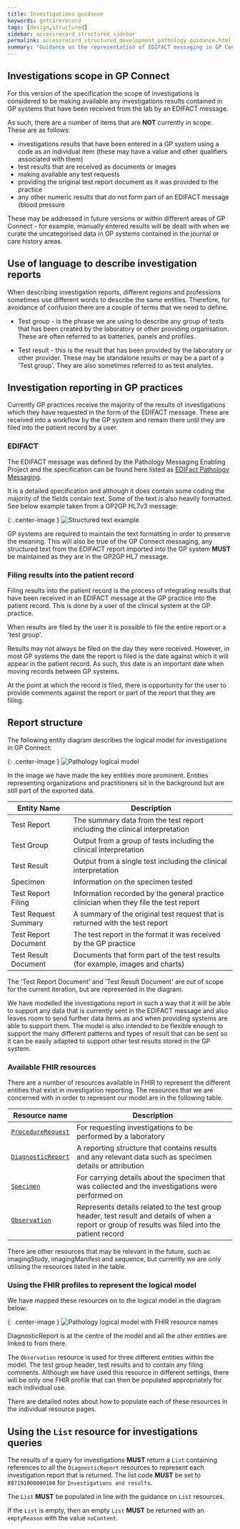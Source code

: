 ```yaml
---
title: Investigations guidance
keywords: getcarerecord
tags: [design,structured]
sidebar: accessrecord_structured_sidebar
permalink: accessrecord_structured_development_pathology_guidance.html
summary: "Guidance on the representation of EDIFACT messaging in GP Connect"
---
```


## Investigations scope in GP Connect

For this version of the specification the scope of investigations is considered to be making available any investigations results contained in GP systems that have been received from the lab by an EDIFACT message.

As such, there are a number of items that are **NOT** currently in scope. These are as follows:

* investigations results that have been entered in a GP system using a code as an individual item (these may have a value and other qualifiers associated with them)
* test results that are received as documents or images
* making available any test requests
* providing the original test report document as it was provided to the practice
* any other numeric results that do not form part of an EDIFACT message (blood pressure

These may be addressed in future versions or within different areas of GP Connect - for example, manually entered results will be dealt with when we curate the uncategorised data in GP systems contained in the journal or care history areas.

## Use of language to describe investigation reports

When describing investigation reports, different regions and professions sometimes use different words to describe the same entities. Therefore, for avoidance of confusion there are a couple of terms that we need to define.

* Test group - is the phrase we are using to describe any group of tests that has been created by the laboratory or other providing organisation. These are often referred to as batteries, panels and profiles.

* Test result - this is the result that has been provided by the laboratory or other provider. These may be standalone results or may be a part of a 'Test group'. They are also sometimes referred to as test analytes.

## Investigation reporting in GP practices

Currently GP practices receive the majority of the results of investigations which they have requested in the form of the EDIFACT message. These are received into a workflow by the GP system and remain there until they are filed into the patient record by a user.

### EDIFACT

The EDIFACT message was defined by the Pathology Messaging Enabling Project and the specification can be found here listed as [EDIFact Pathology Messaging](https://digital.nhs.uk/data-and-information/information-standards/information-standards-and-data-collections-including-extractions/publications-and-notifications/standards-and-collections).

It is a detailed specification and although it does contain some coding the majority of the fields contain text. Some of the text is also heavily formatted. See below example taken from a GP2GP HL7v3 message:

{: .center-image }
![Structured text example](images/access_structured/Pathology_structured_text_example_2.PNG)

GP systems are required to maintain the text formatting in order to preserve the meaning. This will also be true of the GP Connect messaging, any structured text from the EDIFACT report imported into the GP system **MUST** be maintained as they are in the GP2GP HL7 message.

### Filing results into the patient record

Filing results into the patient record is the process of integrating results that have been received in an EDIFACT message at the GP practice into the patient record. This is done by a user of the clinical system at the GP practice.

When results are filed by the user it is possible to file the entire report or a 'test group'.

Results may not always be filed on the day they were received. However, in most GP systems the date the report is filed is the date against which it will appear in the patient record. As such, this date is an important date when moving records between GP systems.

At the point at which the record is filed, there is opportunity for the user to provide comments against the report or part of the report that they are filing.

## Report structure

The following entity diagram describes the logical model for investigations in GP Connect:

{: .center-image }
![Pathology logical model](images/access_structured/Pathology_Logical_Model.png)

In the image we have made the key entities more prominent. Entities representing organizations and practitioners sit in the background but are still part of the exported data.

|Entity Name |Description |
|------------|--------------|
|Test Report |	The summary data from the test report including the clinical interpretation|
|Test Group	|Output from a group of tests including the clinical interpretation|
|Test Result|Output from a single test including the clinical interpretation|
|Specimen	|Information on the specimen tested|
|Test Report Filing	|Information recorded by the general practice clinician when they file the test report|
|Test Request Summary	|A summary of the original test request that is returned with the test report|
|Test Report Document	|The test report in the format it was received by the GP practice|
|Test Result Document	|Documents that form part of the test results (for example, images and charts)|

The 'Test Report Document' and 'Test Result Document' are out of scope for the current iteration, but are represented in the diagram.

We have modelled the investigations report in such a way that it will be able to support any data that is currently sent in the EDIFACT message and also leaves room to send further data items as and when providing systems are able to support them. The model is also intended to be flexible enough to support the many different patterns and types of result that can be sent so it can be easily adapted to support other test results stored in the GP system.

### Available FHIR resources

There are a number of resources available in FHIR to represent the different entities that exist in investigation reporting. The resources that we are concerned with in order to represent our model are in the following table.

| Resource name       | Description |
|---------------------|-------------------|
| [`ProcedureRequest`](accessrecord_structured_development_ProcedureRequest.html) | For requesting investigations to be performed by a laboratory |
| [`DiagnosticReport`](accessrecord_structured_development_DiagnosticReport.html) | A reporting structure that contains results and any relevant data such as specimen details or attribution |
| [`Specimen`](accessrecord_structured_development_Specimen.html) | For carrying details about the specimen that was collected and the investigations were performed on |
| [`Observation`](accessrecord_structured_development_observation_testgroup.html) |Represents details related to the test group header, test result and details of when a report or group of results was filed into the patient record|

There are other resources that may be relevant in the future, such as imagingStudy, imagingManifest and sequence, but currently we are only utilising the resources listed in the table.

### Using the FHIR profiles to represent the logical model

We have mapped these resources on to the logical model in the diagram below:

{: .center-image }
![Pathology logical model with FHIR resource names](images/access_structured/Pathology_Logical_Model_with_FHIR_resource_names.png)

DiagnosticReport is at the centre of the model and all the other entities are linked to from there.

The `Observation` resource is used for three different entities within the model. The test group header, test results and to contain any filing comments. Although we have used this resource in different settings, there will be only one FHIR profile that can then be populated appropriately for each individual use.

There are detailed notes about how to populate each of these resources in the individual resource pages.

## Using the `List` resource for investigations queries

The results of a query for investigations **MUST** return a `List` containing references to all the `DiagnosticReport` resources to represent each investigation report that is returned. The list code **MUST** be set to `887191000000108` for `Investigations and results`.

The `List` **MUST** be populated in line with the guidance on `List` resources.

If the `List` is empty, then an empty `List` **MUST** be returned with an `emptyReason` with the value `noContent`.
